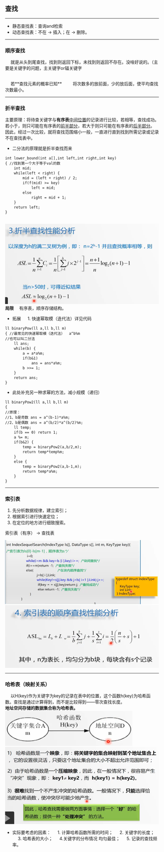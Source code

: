 ## 查找  

-----
+ 静态查找表：查询and检索
+ 动态查找表：不在 → 插入；在 → 删除。  

------
### 顺序查找
&emsp; 就是从头到尾查找，找到则返回下标，未找到则返回不存在。没啥好说的。（主要是关键字的问题，主关键字or辐关键字

<br />
&emsp; 若**查找元素的概率已知**
&emsp;&emsp; 将次数多的放前面，少的放后面，使平均查找次数最小。

-----
### 折半查找
主要原理：将待查关键字与**有序表**<u>中间位置</u>的记录进行比较，若相等，查找成功。若小于，则只可能在有序表的<u>前半部分</u>，若大于则只可能在有序表的<u>后半部分</u>。<br/>
因此，经过一次比较，就将查找范围缩小一般，一直进行直到找到所需记录或记录不在查找表中。
+ 二分法的原理就是折半查找而来
```
int lower_bound(int a[],int left,int right,int key)
{ //找到第一个大于等于val的数 
	int mid;
	while(left < right) {
		mid = (left + right) / 2;
		if(f(mid) >= key)
			left = mid;
		else
			right = mid + 1;
	}
	return left;
}
```
&emsp; 
<br />
![](https://github.com/TRY0929/try.github.io-/blob/master/images/%E6%8A%98%E5%8D%8A%E6%9F%A5%E6%89%BE%E6%80%A7%E8%83%BD%E5%88%86%E6%9E%90.png)
<br />
**局限**&emsp; 有序表，顺序存储结构。
<br />
+ 拓展
&emsp; 1. 快速幂取模（迭代法）详见代码
```
ll binaryPow(ll a,ll b,ll m)
{ //最常见的快速幂取模（迭代法）  a^b%m 
//也可以叫二分法 
	ll ans;
	while(b) {
		a = a*a%m;
		if(b&1)
			ans = ans*a%m;
		b >>= 1;
	} 
	return ans;
}
```

+ 此处补充另一种求幂的方法，减小规模（递归）
```
ll binaryPow2(ll a,ll b,ll m)
{
//原理：
//1、b是奇数 ans = a^(b-1)*a%m;
//2、b是偶数 ans = a^(b/2)*a^(b/2)%m; 
	ll temp;
	if(b == 0) return 1;
	a %= m;
	if(b&2) {
		temp = binaryPow2(a,b/2,m);
		return temp*temp%m;
	}
	else {
		temp = binaryPow2(a,b-1,m);
		return temp*a%m;
	}
}
```

------
### 索引表
1. 先分析数据规律，建立索引；
2. 根据索引进行快速定位；
3. 在定位的地方进行细致搜索。

索引表（有序） -> 查找表


![](https://github.com/TRY0929/try.github.io-/blob/master/images/%E7%B4%A2%E5%BC%95%E8%A1%A8%E6%9F%A5%E6%89%BE%E8%A1%A8.png)
<br />
![](https://github.com/TRY0929/try.github.io-/blob/master/images/%E7%B4%A2%E5%BC%95%E8%A1%A8%E6%80%A7%E8%83%BD%E5%88%86%E6%9E%90.png)

-----  
### 哈希表（映射关系）
&emsp; 以H(key)作为关键字为key的记录在表中的位置，这个函数h(key)为哈希函数。查找是通过计算得到，而不是比较得到——零次查找长度。<br/>
**地址空间存储的数据集合称为哈希表。**
![](https://github.com/TRY0929/try.github.io-/blob/master/images/%E5%93%88%E5%B8%8C%E5%87%BD%E6%95%B0%E5%9B%BE.png)
<br />
![](https://github.com/TRY0929/try.github.io-/blob/master/images/%E5%93%88%E5%B8%8C%E8%A1%A8%E5%86%B2%E7%AA%81%E5%A4%84%E7%90%86.png)
<br />
+ 实际要考虑的因素：
&emsp; 1. 计算哈希函数所需的时间；
&emsp; 2. 关键字的长度；
&emsp; 3. 哈希表的大小；
&emsp; 4.关键字的分布情况 均匀最佳；
&emsp; 5. 记录的查找频率。
